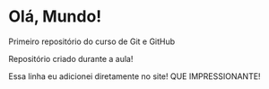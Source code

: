 # Olá, Mundo!
 Primeiro repositório do curso de Git e GitHub

 Repositório criado durante a aula!

 Essa linha eu adicionei diretamente no site! QUE IMPRESSIONANTE!
